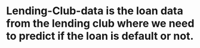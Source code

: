 # Lending-Club-data is the loan data from the lending club where we need to predict if the loan is default or not.
